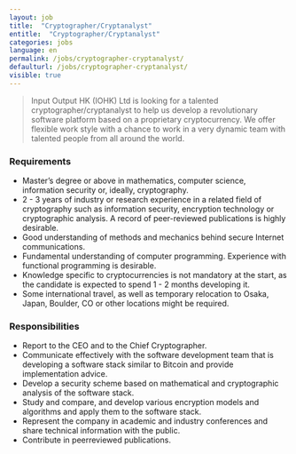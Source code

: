 ```yaml
---
layout: job
title:  "Cryptographer/Cryptanalyst"
entitle:  "Cryptographer/Cryptanalyst"
categories: jobs
language: en
permalink: /jobs/cryptographer-cryptanalyst/
defaulturl: /jobs/cryptographer-cryptanalyst/
visible: true
---
```

<blockquote>Input Output HK (IOHK) Ltd is looking for a talented cryptographer/cryptanalyst to help us develop a revolutionary software platform based on a proprietary cryptocurrency. We offer flexible work style with a chance to work in a very dynamic team with talented people from all around the world. </blockquote>

<h3>Requirements</h3>

- Master’s degree or above in mathematics, computer science, information security or, ideally, cryptography.
- 2 ­- 3 years of industry or research experience in a related field of cryptography such as information security, encryption technology or cryptographic analysis. A record of peer-reviewed publications is highly desirable.
- Good understanding of methods and mechanics behind secure Internet communications.
- Fundamental understanding of computer programming. Experience with functional programming is desirable.
- Knowledge specific to cryptocurrencies is not mandatory at the start, as the candidate is expected to spend 1­ - 2 months developing it.
- Some international travel, as well as temporary relocation to Osaka, Japan, Boulder, CO or other locations might be required.

<h3>Responsibilities</h3>

- Report to the CEO and to the Chief Cryptographer.
- Communicate effectively with the software development team that is developing a software stack similar to Bitcoin and provide implementation advice.
- Develop a security scheme based on mathematical and cryptographic analysis of the software stack.
- Study and compare, and develop various encryption models and algorithms and apply them to the software stack.
- Represent the company in academic and industry conferences and share technical information with the public.
- Contribute in peer­reviewed publications.

